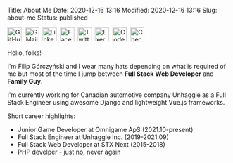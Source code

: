 Title: About Me
Date: 2020-12-16 13:16
Modified: 2020-12-16 13:16
Slug: about-me
Status: published

[<img src="/theme/images/logos/github_009CAB.svg" alt="GitHub" title="GitHub" width="32px" height="32px" />](https://github.com/filipgorczynski/)&nbsp;
[<img src="/theme/images/logos/gmail_D14836.svg" alt="GMail" title="GMail" width="32px" height="32px" />](mailto:filip.gorczynski.services@gmail.com)&nbsp;
[<img src="/theme/images/logos/linkedin_0077B5.svg" alt="LinkedIn" title="LinkedIn" width="32px" height="32px" />](https://www.linkedin.com/in/filip-g%C3%B3rczy%C5%84ski-52b08270/)&nbsp;
[<img src="/theme/images/logos/facebook_1877F2.svg" alt="Facebook" title="Facebook" width="32px" height="32px" />](https://www.facebook.com/filipgorczynski/)&nbsp;
[<img src="/theme/images/logos/twitter_1DA1F2.svg" alt="Twitter" title="Twitter" width="32px" height="32px" />](https://twitter.com/filipgorczynski)&nbsp;
[<img src="/theme/images/logos/exercism_009CAB.svg" alt="Exercism" title="Exercism" width="32px" height="32px" />](https://exercism.io/profiles/filipgorczynski)&nbsp;
[<img src="/theme/images/logos/codewars_AD2C27.svg" alt="CodeWars" title="CodeWars" width="32px" height="32px" />](https://www.codewars.com/users/filipgorczynski)&nbsp;
[<img src="/theme/images/logos/checkio_008DB6.svg" alt="CheckiO" title="CheckiO" width="32px" height="32px" />](https://py.checkio.org/user/filipgorczynski/)

Hello, folks!

I'm Filip Górczyński and I wear many hats depending on what is required of me but most of the time I jump between **Full Stack Web Developer** and **Family Guy**.

I'm currently working for Canadian automotive company Unhaggle as a Full Stack Engineer using awesome Django and lightweight Vue.js frameworks.

Short career highlights:

- Junior Game Developer at Omnigame ApS (2021.10-present)
- Full Stack Engineer at Unhaggle Inc. (2019-2021.09)
- Full Stack Web Developer at STX Next (2015-2018)
- PHP develper - just no, never again
